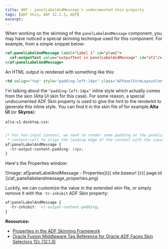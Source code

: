 ```yaml
---
title: ADF - panelLabelAndMessage's undocumented skin property
tags: [ADF Skin, ADF 12.1.3, ADF]
excerpt: 
---
```


When working on the skinning of the `panelLabelAndMessage` component, you may have noticed a special skinning technique used for this component. For example, from a simple snippet below: 

```jsp
<af:panelLabelAndMessage label="Label 1" id="plam1">
  <af:outputText value="outputText in panelLabelAndMessage" id="ot1"/>
</af:panelLabelAndMessage>
```

An HTML output is rendered with something like this:

```html
<td valign="top" style="padding-left:14px" class="AFPanelFormLayoutContentCell af_panelLabelAndMessage_content-cell">outputText in panelLabelAndMessage</td>
```

I'm talking about the `"padding-left:14px"` inline style which actually comes from the skin (Alta UI skin for this case). For some reason, a special undocumented ADF Skin property is used to give the hint to the renderkit to generate this inline style. You can find it in the skin file of for example **Alta UI** (or **Skyros**):

`alta-v1-desktop.css`:

```css

/* For non-input content, we need to render some padding on the panelLabelAndMessage
 * content-cell to align the leading edge of the content with the input content. */
af|panelLabelAndMessage {
  -tr-output-content-padding: 14px;
}

```

Here's the Properties window:

![Image: af|panelLabelAndMessage - Properties]({{ site.baseurl }}{{ page.id }}/af_panellabelandmessage_properties.png)

Luckily, we can customize the value in the extended skin file, or simply remove it with the `-tr-inhibit` ADF Skin property:

```css
af|panelLabelAndMessage {
  -tr-inhibit: -tr-output-content-padding;
}
```

**Resources:**

* [Properties in the ADF Skinning Framework](https://docs.oracle.com/middleware/1213/skineditor/develop-skins/adf-skin-selectors.htm#ADFSG544)
* [Oracle Fusion Middleware Tag Reference for Oracle ADF Faces Skin Selectors
12c (12.1.3)](https://docs.oracle.com/middleware/1213/adf/tag-reference-skin-selectors/toc.htm)